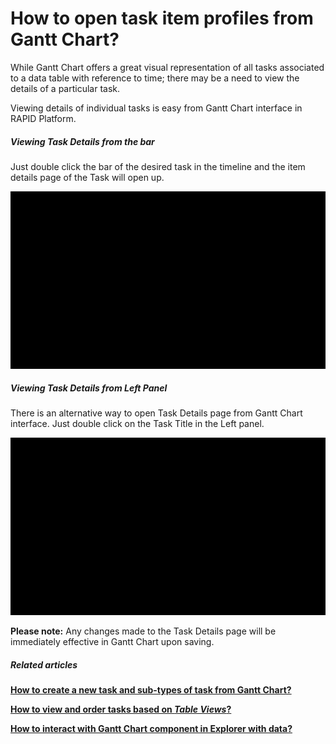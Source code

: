 # How to open task item profiles from Gantt Chart?

While Gantt Chart offers a great visual representation of all tasks associated to a data table with reference to time; there may be a need to view the details of a particular task.

Viewing details of individual tasks is easy from Gantt Chart interface in RAPID Platform.

##### **Viewing Task Details from the bar**

Just double click the bar of the desired task in the timeline and the item details page of the Task will open up.

![Details from bar](6UPg4ZO5BeboJRsZ-details-from-bar-480p-230914.gif)

##### **Viewing Task Details from Left Panel**

There is an alternative way to open Task Details page from Gantt Chart interface. Just double click on the Task Title in the Left panel.

![Details from left panel](lBcvSNgJuBEVC19v-details-from-left-panel-480p-230914.gif)

**Please note:** Any changes made to the Task Details page will be immediately effective in Gantt Chart upon saving.

##### **Related articles**

**[How to create a new task and sub-types of task from Gantt Chart?](</docs/Rapid/3-User Manual/2-Explorer/2-Page Components/Gantt Component/how-to-create-a-new-task-and-sub-types-of-task-from-gantt-chart/how-to-create-a-new-task-and-sub-types-of-task-from-gantt-chart.md> "How to create a new task and sub-types of task from Gantt Chart?")**

**[How to view and order tasks based on *Table Views*?](</docs/Rapid/3-User Manual/2-Explorer/2-Page Components/Gantt Component/how-to-view-and-order-tasks-based-on-table-views-in-a-gantt-chart/how-to-view-and-order-tasks-based-on-table-views-in-a-gantt-chart.md> "How to view and order tasks based on Table views in a Gantt Chart?")**

**[How to interact with Gantt Chart component in Explorer with data?](</docs/Rapid/3-User Manual/2-Explorer/2-Page Components/Gantt Component/1-how-to-interact-with-a-gantt-chart-in-explorer/1-how-to-interact-with-a-gantt-chart-in-explorer.md> "How to interact with a Gantt Chart?")**
